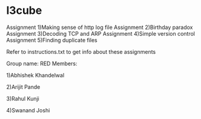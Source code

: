 l3cube
======
Assignment 1)Making sense of http log file
Assignment 2)Birthday paradox
Assignment 3)Decoding TCP and ARP
Assignment 4)Simple version control
Assignment 5)Finding duplicate files

Refer to instructions.txt to get info about these assignments

Group name: RED
Members:


1)Abhishek Khandelwal


2)Arijit Pande


3)Rahul Kunji


4)Swanand Joshi
